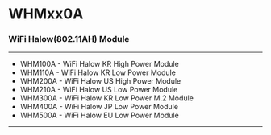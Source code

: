 # WHMxx0A
### WiFi Halow(802.11AH) Module

---------------------------------------

* WHM100A - WiFi Halow KR High Power Module
* WHM110A - WiFi Halow KR Low Power Module
* WHM200A - WiFi Halow US High Power Module
* WHM210A - WiFi Halow US Low Power Module
* WHM300A - WiFi Halow KR Low Power M.2 Module
* WHM400A - WiFi Halow JP Low Power Module
* WHM500A - WiFi Halow EU Low Power Module

---------------------------------------

